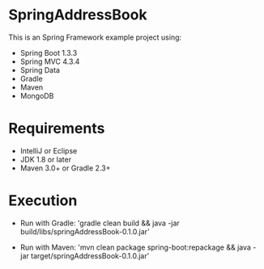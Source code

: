 # SpringAddressBook

This is an Spring Framework example project using:
 * Spring Boot 1.3.3
 * Spring MVC 4.3.4
 * Spring Data
 * Gradle
 * Maven
 * MongoDB
 
# Requirements

 * IntelliJ or Eclipse
 * JDK 1.8 or later
 * Maven 3.0+ or Gradle 2.3+

# Execution

* Run with Gradle: 
    'gradle clean build && java -jar build/libs/springAddressBook-0.1.0.jar'

* Run with Maven: 
    'mvn clean package spring-boot:repackage && java -jar target/springAddressBook-0.1.0.jar'